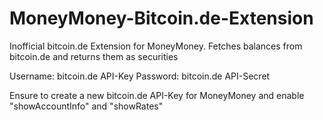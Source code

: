 # MoneyMoney-Bitcoin.de-Extension
Inofficial bitcoin.de Extension for MoneyMoney. Fetches balances from bitcoin.de and returns them as securities

Username: bitcoin.de API-Key
Password: bitcoin.de API-Secret
 
Ensure to create a new bitcoin.de API-Key for MoneyMoney and 
enable "showAccountInfo" and "showRates"
